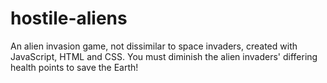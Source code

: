 # hostile-aliens
An alien invasion game, not dissimilar to space invaders, created with JavaScript, HTML and CSS. You must diminish the alien invaders' differing health points to save the Earth!
